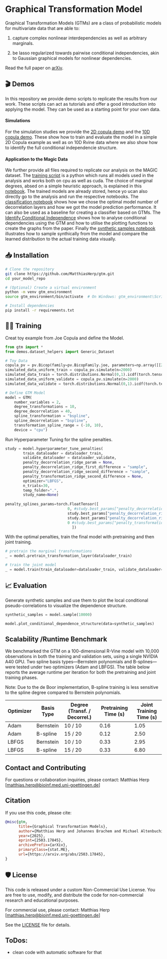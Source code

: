 # Graphical Transformation Model

Graphical Transformation Models (GTMs) are a class of probabilistic models for multivariate data that are able to:

1. capture complex nonlinear interdependencies as well as arbitrary marginals.

2. be lasso regularized towards pairwise conditional independencies, akin to Gaussian graphical models for nonlinear dependencies. 

Read the full paper on [arXiv](https://arxiv.org/abs/2503.17845).

## 🎬 Demos 

In this repository we provide demo scripts to replicate the results from our work.
These scripts can act as tutorials and offer a good introduction into applying the model.
They can be used as a starting point for your own data.

#### Simulations

For the simulation studies we provide the [2D copula demo](demos/demo_2D_copula.ipynb) and the 
[10D copula demo](demos/demo_10D_rvine.ipynb).
These show how to train and evaluate the model in a simple 2D Copula example as well as on 10D Rvine data where we also show how to identify the full conditional independencie structure.

#### Application to the Magic Data

We further provide all files required to replicate our analysis on the MAGIC dataset.
The [training script](demos/train_gtm_magic.py) is a python which runs all models used in the analysis and works both on cpu as well as cuda. 
The choice of marginal degrees, absed on a simple heuristic approach, is explained in this [notebook](demos/demo_magic_marginal_transformation_degrees.ipynb).
The trained models are already stored, hence yo ucan also directly go to the analysis and run the respective notebooks.
The [classification notebook](demos/demo_magic_classification.ipynb) shows how we chose the optimal model number of decorrelation layers and how we got the model prediction performance. It can also be used as a baseline for creating a classifier based on GTMs.
The [Identify Conditional Independence](demos/demo_magic_conditional_independence.ipynb) shows how to analyse conditional dependencies using the GTM and how to utilise the plotting functions to create the graphs from the paper.
Finally the [synthetic samples notebook](demos/demo_magic_simulate_synthetic_data.ipynb) illustrates how to sample synthically from the model and compare the learned distribution to the actual training data visually.

## 📥 Installation

```bash
# Clone the repository
git clone https://github.com/MatthiasHerp/gtm.git
cd your_model_repo

# (Optional) Create a virtual environment
python -m venv gtm_environment
source gtm_environment/bin/activate  # On Windows: gtm_environment\Scripts\activate

# Install dependencies
pip install -r requirements.txt
```

## 🏋️‍♂️ Training

Creat toy example from Joe Copula and define the Model.

```python
from gtm import *
from demos.dataset_helpers import Generic_Dataset

# Toy Data
copula_pv = pv.Bicop(family=pv.BicopFamily.joe, parameters=np.array([[2.5]]), rotation=90)
simulated_data_uniform_train = copula_pv.simulate(n=2000)
simulated_data_train = torch.distributions.Normal(0,1).icdf(torch.tensor(simulated_data_uniform_train)).float()
simulated_data_uniform_validate = copula_pv.simulate(n=2000)
simulated_data_validate = torch.distributions.Normal(0,1).icdf(torch.tensor(simulated_data_uniform_validate)).float()

# Define GTM Model
model = GTM(
    number_variables = 2,
    degree_transformations = 10,
    degree_decorrelation = 40,
    spline_transformation = "bspline",
    spline_decorrelation = "bspline",
    transformation_spline_range = (-10, 10),
    device = "cpu") 

```

Run Hyperparameter Tuning for the spline penalties.

```python
study = model.hyperparameter_tune_penalties( 
        train_dataloader = dataloader_train,
        validate_dataloader = dataloader_validate,
        penalty_decorrelation_ridge_param = None,
        penalty_decorrelation_ridge_first_difference = "sample",
        penalty_decorrelation_ridge_second_difference = "sample",
        penalty_transformation_ridge_second_difference = None,
        optimizer="LBFGS",
        n_trials=30,
        temp_folder=".",
        study_name=None)
        
penalty_splines_params=torch.FloatTensor([
                            0, #study.best_params["penalty_decorrelation_ridge_param"],
                            study.best_params["penalty_decorrelation_ridge_first_difference"],
                            study.best_params["penalty_decorrelation_ridge_second_difference"],
                            0 #study.best_params["penalty_transformation_ridge_second_difference"]
                              ])
```

With the optimal penalties, train the final model with pretraining and then joint training.

```python
# pretrain the marginal transformations
_ = model.pretrain_transformation_layer(dataloader_train)

# train the joint model
_ = model.train(train_dataloader=dataloader_train, validate_dataloader=dataloader_validate, penalty_splines_params=penalty_splines_params)
```

## 📈 Evaluation

Generate synthetic samples and use them to plot the local conditional pseudo-correlations to visualize the dependence structure.

```python
synthetic_samples = model.sample(10000)

model.plot_conditional_dependence_structure(data=synthetic_samples)
```

## Scalability /Runtime Benchmark

We benchmarked the GTM on a 100-dimensional R-Vine model with 10,000 observations in both the training and validation sets, using a single NVIDIA A40 GPU. Two spline basis types—Bernstein polynomials and B-splines—were tested under two optimizers (Adam and LBFGS). The table below reports the average runtime per iteration for both the pretraining and joint training phases.

Note: Due to the de Boor implementation, B-spline training is less sensitive to the spline degree compared to Bernstein polynomials.

| Optimizer | Basis Type | Degree (Transf. / Decorrel.) | Pretraining Time (s) | Joint Training Time (s) |
|-----------|------------|-------------------------------|-----------------------|--------------------------|
| Adam      | Bernstein  | 10 / 10                       | 0.16                  | 1.05                     |
| Adam      | B-spline   | 15 / 20                       | 0.12                  | 2.50                     |
| LBFGS     | Bernstein  | 10 / 10                       | 0.33                  | 2.95                     |
| LBFGS     | B-spline   | 15 / 20                       | 0.33                  | 6.80                     |



## Contact and Contributing

For questions or collaboration inquiries, please contact: Matthias Herp [matthias.herp@bioinf.med.uni-goettingen.de]

## Citation

If you use this code, please cite:

```bibtex
@misc{gtm,
      title={Graphical Transformation Models}, 
      author={Matthias Herp and Johannes Brachem and Michael Altenbuchinger and Thomas Kneib},
      year={2025},
      eprint={2503.17845},
      archivePrefix={arXiv},
      primaryClass={stat.ME},
      url={https://arxiv.org/abs/2503.17845}, 
}
```

## 🛡️ License

This code is released under a custom Non-Commercial Use License. You are free to use, modify, and distribute the code for non-commercial research and educational purposes.

For commercial use, please contact: Matthias Herp [matthias.herp@bioinf.med.uni-goettingen.de]

See the [LICENSE](LICENSE) file for details.

## ToDos:
- clean code with automatic software for that